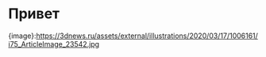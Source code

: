 # Привет
{image}:https://3dnews.ru/assets/external/illustrations/2020/03/17/1006161/i75_ArticleImage_23542.jpg
